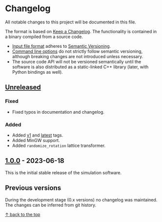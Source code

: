 # Changelog

All notable changes to this project will be documented in this file.

The format is based on [Keep a Changelog](https://keepachangelog.com/en/1.0.0/).
The functionality is contained in a binary compiled from a source code.
* [Input file format](doc/input-file.md) adheres to [Semantic Versioning](https://semver.org/spec/v2.0.0.html).
* [Command line options](doc/operation-modes.md) do not strictly follow semantic versioning, although breaking changes
  are not introduced unless necessary.
* The source code API will not be versioned semantically until the software is also distributed as a static-linked C++
library (later, with Python bindings as well).


## [Unreleased]

### Fixed

* Fixed typos in documentation and changelog.

### Added

* Added [v1] and [latest] tags.
* Added MinGW support.
* Added `randomize_rotation` lattice transformer.


## [1.0.0] - 2023-06-18

This is the initial stable release of the simulation software.


## Previous versions

During the development stage (0.x versions) no changelog was maintained. The changes can be inferred from git history.

[Unreleased]: https://github.com/PKua007/rampack/compare/latest..develop
[latest]: https://github.com/PKua007/rampack/releases/tag/latest
[v1]: https://github.com/PKua007/rampack/releases/tag/v1
[1.0.0]: https://github.com/PKua007/rampack/releases/tag/v1.0.0


[&uarr; back to the top](#changelog)
